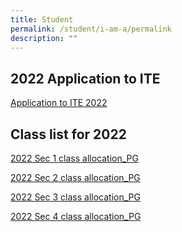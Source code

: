 ```yaml
---
title: Student
permalink: /student/i-am-a/permalink
description: ""
---
```

2022 Application to ITE
-----------------------

[Application to ITE 2022](/files/Application%20to%20ITE%202022.pdf)

Class list for 2022    
-----------------------

[2022 Sec 1 class allocation_PG](/files/2022%20Sec%201%20class%20allocation_PG.pdf)

[2022 Sec 2 class allocation_PG](/files/2022%20Sec%202%20class%20allocation_PG.pdf)

[2022 Sec 3 class allocation_PG](/files/2022%20Sec%203%20class%20allocation_PG.pdf)

[2022 Sec 4 class allocation_PG](/files/2022%20Sec%204%20class%20allocation_PG.pdf)